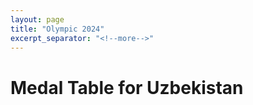 ```yaml
---
layout: page
title: "Olympic 2024"
excerpt_separator: "<!--more-->"
---
```



# Medal Table for Uzbekistan

<div id="lastUpdated"></div>
<div id="medalTable"></div>

<script src="script.js"></script>
